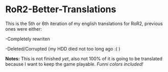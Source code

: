 # RoR2-Better-Translations

This is the 5th or 6th iteration of my english translations for RoR2, previous ones were either:
 
-Completely  rewriten

 -Deleted/Corrupted (my HDD died not too long ago :( )

**Notes:** This is not finished _yet_, also not 100% of it is going to be translated because I want to keep the game playable. 
_Funni colors included!_
